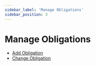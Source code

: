 ```yaml
---
sidebar_label: 'Manage Obligations'
sidebar_position: 3
---
```


# Manage Obligations

- [Add Obligation](./add-obligation.md)
- [Change Obligation](./change-obligation.md)